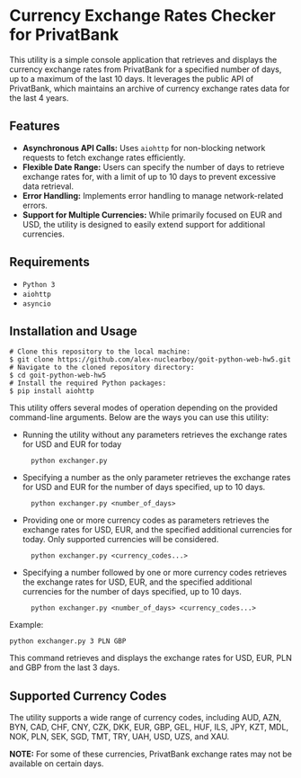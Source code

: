 # Currency Exchange Rates Checker for PrivatBank

This utility is a simple console application that retrieves and displays the currency exchange rates from PrivatBank for a specified number of days, up to a maximum of the last 10 days. It leverages the public API of PrivatBank, which maintains an archive of currency exchange rates data for the last 4 years.

## Features

- **Asynchronous API Calls:** Uses `aiohttp` for non-blocking network requests to fetch exchange rates efficiently.
- **Flexible Date Range:** Users can specify the number of days to retrieve exchange rates for, with a limit of up to 10 days to prevent excessive data retrieval.
- **Error Handling:** Implements error handling to manage network-related errors.
- **Support for Multiple Currencies:** While primarily focused on EUR and USD, the utility is designed to easily extend support for additional currencies.

## Requirements

- `Python 3`
- `aiohttp`
- `asyncio`

## Installation and Usage

    # Clone this repository to the local machine:
    $ git clone https://github.com/alex-nuclearboy/goit-python-web-hw5.git
    # Navigate to the cloned repository directory:
    $ cd goit-python-web-hw5
    # Install the required Python packages:
    $ pip install aiohttp

This utility offers several modes of operation depending on the provided command-line arguments. Below are the ways you can use this utility:

- Running the utility without any parameters retrieves the exchange rates for USD and EUR for today

        python exchanger.py

- Specifying a number as the only parameter retrieves the exchange rates for USD and EUR for the number of days specified, up to 10 days.

        python exchanger.py <number_of_days>

- Providing one or more currency codes as parameters retrieves the exchange rates for USD, EUR, and the specified additional currencies for today. Only supported currencies will be considered.

        python exchanger.py <currency_codes...>

- Specifying a number followed by one or more currency codes retrieves the exchange rates for USD, EUR, and the specified additional currencies for the number of days specified, up to 10 days.

        python exchanger.py <number_of_days> <currency_codes...>

Example:

    python exchanger.py 3 PLN GBP

This command retrieves and displays the exchange rates for USD, EUR, PLN and GBP from the last 3 days.

## Supported Currency Codes

The utility supports a wide range of currency codes, including AUD, AZN, BYN, CAD, CHF, CNY, CZK, DKK, EUR, GBP, GEL, HUF, ILS, JPY, KZT, MDL, NOK, PLN, SEK, SGD, TMT, TRY, UAH, USD, UZS, and XAU. 

**NOTE:**  For some of these currencies, PrivatBank exchange rates may not be available on certain days.